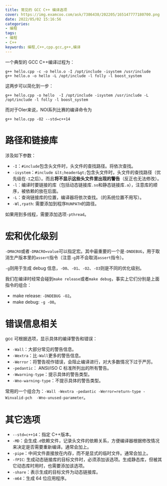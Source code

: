 ```yaml
---
title: 常见的 GCC C++ 编译选项
cover: https://img.examcoo.com/ask/7386438/202205/165147777180700.png
date: 2022/05/02 15:16:56
categories:
- 编程
tags:
- 编程
- C++
keywords: 编程,C++,cpp.gcc,g++,编译
---
```


一个典型的 GCC C++编译过程为：

```
g++ hello.cpp -c -o hello.o -I /opt/include -isystem /usr/include 
g++ hello.o -o hello -L /opt/include -l folly -l boost_system 
```

这两步可以简化到一步：

```
g++ hello.cpp -o hello  -I /opt/include -isystem /usr/include -L /opt/include -l folly -l boost_system 
```

而对于OIer来说，NOI系列比赛的编译命令为

```
g++ hello.cpp -O2 --std=c++14
```

# 路径和链接库

涉及如下参数：

*   `-I`：`#include`包含头文件时，头文件的查找路径。将依次查找。
*   `-isystem`：`#include &lt;header&gt;`包含头文件时，头文件的查找路径（优先级在`-I`之后）。而且**将不显示这些头文件里出现的警告**（反正也无法修改）。
*   `-l`：编译时要链接的库（包括动态链接库`.so`和静态链接库`.a`），注意库的顺序，被依赖的放在后面。
*   `-L`：查询链接库的位置，编译器将依次查找。（的系统位置不用写）。
*   `-Wl,rpath`: 需要添加到程序`RUNPATH`的路径。

如果用到多线程，需要添加选项`-pthread`。

# 宏和优化级别

`-DMACRO`或者`-DMACRO=value`可以指定宏。其中最重要的一个是`-DNDEBUG`，用于取消生产版本里的`assert`指令（注意`-g`并不会取消`assert`指令）。

`-g`则用于生成 debug 信息，`-O0`、`-O1`、`-O2`、`-O3`则是不同的优化级别。

我们在编译时经常会碰到`make release`或者`make debug`，事实上它们分别是上面指令的组合：

*   make release: `-DNDEBUG -O2`。
*   make debug: `-g -O0`。

# 错误信息相关

gcc 可根据选项，显示具体的编译警告和错误：

*   `-Wall`：大部分常见的警告信息。
*   `-Wextra`：比`-Wall`更多的警告信息。
*   `-Werror`：将警告视作错误，会阻止编译进行，对大多数情况下过于严厉。
*   `-pedantic`： ANSI/ISO C 标准所列出的所有警告。
*   `-Wwarning-type`：提示具体的警告类型。
*   `-Wno-warning-type`：不提示具体的警告类型。

常用的一个组合为：`-Wall -Wextra -pedantic -Werror=return-type -Winvalid-pch  -Wno-unused-parameter`。

# 其它选项

*   `--std=c++14`：指定 C++版本。
*   `-MD`：会生成`.d`依赖文件，记录头文件的依赖关系，方便编译器根据修改情况来决定是否需要重新编译。通常会加上。
*   `-pipe`：中间文件直接放在内存，而不是显式的临时文件。通常会加上。
*   `-fPIC`: 生成动态链接库的目标文件时，必须添加该选项。生成静态库，但被其它动态库时用时，也需要添加该选项。
*   `-share`：表示生成的目标文件为动态链接库。
*   `-m64`：生成 64 位应用程序。